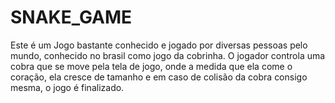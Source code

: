 # SNAKE_GAME

Este é um Jogo bastante conhecido e jogado por diversas pessoas pelo mundo, conhecido no brasil como jogo da cobrinha. O jogador controla uma cobra que se move pela tela de jogo, onde a medida que ela come o coração, ela cresce de tamanho e em caso de colisão da cobra consigo mesma, o jogo é finalizado.
